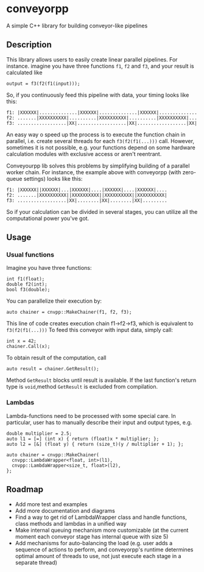# conveyorpp
A simple С++ library for building conveyor-like pipelines

## Description
This library allows users to easily create linear parallel pipelines.
For instance. imagine you have three functions `f1`, `f2` and `f3`, and your result is calculated like
```
output = f3(f2(f1(input)));
```
So, if you continuously feed this pipeline with data, your timing looks like this:

```
f1: |XXXXXX|..............|XXXXXX|..............|XXXXXX|..............
f2: .......|XXXXXXXXXX|..........|XXXXXXXXXX|..........|XXXXXXXXXX|...
f3: ..................|XX|..................|XX|..................|XX|
```

An easy way o speed up the process is to execute the function chain in parallel, i.e. create several threads for each `f3(f2(f1(...)))` call. However, sometimes it is not possible, e.g. your functions depend on some hardware calculation modules with exclusive access or aren't reentrant.

Conveyourpp lib solves this problems by simplifying building of a parallel worker chain. For instance, the example above with conveyorpp (with zero-queue settings) looks like this:

```
f1: |XXXXXX||XXXXXX|...|XXXXXX|....|XXXXXX|....|XXXXXX|....
f2: .......|XXXXXXXXXX||XXXXXXXXXX||XXXXXXXXXX||XXXXXXXXXX|
f3: ..................|XX|........|XX|........|XX|.........
```

So if your calculation can be divided in several stages, you can utilize all the computational power you've got.

## Usage
### Usual functions
Imagine you have three functions:
```
int f1(float);
double f2(int);
bool f3(double);
```
You can parallelize their execution by:
```
auto chainer = cnvpp::MakeChainer(f1, f2, f3);
```
This line of code creates execution chain f1->f2->f3, which is equivalent to `f3(f2(f1(...)))`
To feed this conveyor with input data, simply call:
```
int x = 42;
chainer.Call(x);
```
To obtain result of the computation, call
```
auto result = chainer.GetResult();
```
Method `GetResult` blocks until result is available. If the last function's return type is `void`,method `GetResult` is excluded from compilation.

### Lambdas
Lambda-functions need to be processed with some special care. In particular, user has to manually describe their input and output types, e.g.
```
double multiplier = 2.5;
auto l1 = [=] (int x) { return (float)x * multiplier; };
auto l2 = [&] (float y) { return (size_t)(y / multiplier + 1); };

auto chainer = cnvpp::MakeChainer(
  cnvpp::LambdaWrapper<float, int>(l1),
  cnvpp::LambdaWrapper<size_t, float>(l2),
};
```

## Roadmap
* Add more test and examples
* Add more documentation and diagrams
* Find a way to get rid of LambdaWrapper class and handle functions, class methods and lambdas in a unified way
* Make internal queuing mechanism more customizable (at the current moment each conveyor stage has internal queue with size 5)
* Add mechanisms for auto-balancing the load (e.g. user adds a sequence of actions to perform, and conveyorpp's runtime determines optimal amount of threads to use, not just execute each stage in a separate thread)
